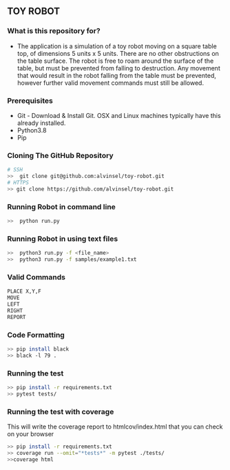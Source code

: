 
## TOY ROBOT
### What is this repository for? ###

* The application is a simulation of a toy robot moving on a square table top, of dimensions 5 units x 5 units. There are no
other obstructions on the table surface. The robot is free to roam around the surface of the table, but must be prevented
from falling to destruction. Any movement that would result in the robot falling from the table must be prevented,
however further valid movement commands must still be allowed.


### Prerequisites ###

* Git - Download & Install Git. OSX and Linux machines typically have this already installed.
* Python3.8
* Pip


### Cloning The GitHub Repository ###

```bash
# SSH
>>  git clone git@github.com:alvinsel/toy-robot.git
# HTTPS
>> git clone https://github.com/alvinsel/toy-robot.git
```
### Running Robot in command line ###
```bash
>>  python run.py
```

### Running Robot in using text files ###
```bash
>>  python3 run.py -f <file_name>
>>  python3 run.py -f samples/example1.txt
```
### Valid Commands ###
```bash
PLACE X,Y,F
MOVE
LEFT
RIGHT
REPORT
```
### Code Formatting ###
```bash
>> pip install black
>> black -l 79 .
```

### Running the test ###
```bash
>> pip install -r requirements.txt
>> pytest tests/
```

### Running the test with coverage ###
This will write the coverage report to htmlcov/index.html that you can check on your browser
```bash
>> pip install -r requirements.txt
>> coverage run --omit="*tests*" -m pytest ./tests/
>>coverage html
```
